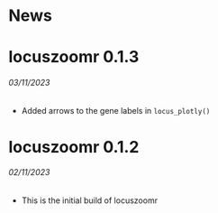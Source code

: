 News
=====

# locuszoomr 0.1.3
###### 03/11/2023

* Added arrows to the gene labels in `locus_plotly()`

# locuszoomr 0.1.2
###### 02/11/2023

* This is the initial build of locuszoomr
